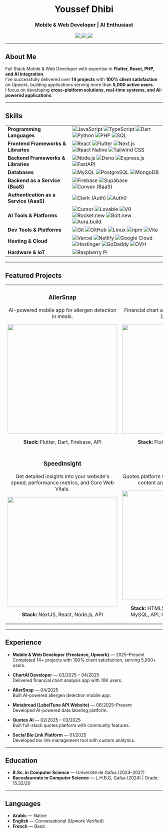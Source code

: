 <h1 align="center">Youssef Dhibi</h1>  
<h3 align="center">Mobile & Web Developer | AI Enthusiast</h3>  

<p align="center">
  <a href="https://youssef.tn">
    <img src="https://img.shields.io/badge/Portfolio-youssef.tn-0A66C2?style=for-the-badge&logo=google-chrome&logoColor=white" />
  </a>
  <a href="https://www.upwork.com/freelancers/~018d73a89101d4651b">
    <img src="https://img.shields.io/badge/Upwork-Profile-6FDA44?style=for-the-badge&logo=upwork&logoColor=white" />
  </a>
  <a href="mailto:me@youssef.tn">
    <img src="https://img.shields.io/badge/Email-me@youssef.tn-D14836?style=for-the-badge&logo=gmail&logoColor=white" />
  </a>
</p>  

---

## About Me  
Full Stack Mobile & Web Developer with expertise in **Flutter, React, PHP, and AI integration**.  
I’ve successfully delivered over **14 projects** with **100% client satisfaction** on Upwork, building applications serving more than **5,000 active users**.  
I focus on developing **cross-platform solutions, real-time systems, and AI-powered applications**.  

---

## Skills  

<table>
  <tr>
    <td><b>Programming Languages</b></td>
    <td>
      <img src="https://img.shields.io/badge/JavaScript-F7DF1E?style=flat&logo=javascript&logoColor=black" alt="JavaScript" />
      <img src="https://img.shields.io/badge/TypeScript-3178C6?style=flat&logo=typescript&logoColor=white" alt="TypeScript" />
      <img src="https://img.shields.io/badge/Dart-0175C2?style=flat&logo=dart&logoColor=white" alt="Dart" />
      <img src="https://img.shields.io/badge/Python-3776AB?style=flat&logo=python&logoColor=white" alt="Python" />
      <img src="https://img.shields.io/badge/PHP-777BB4?style=flat&logo=php&logoColor=white" alt="PHP" />
      <img src="https://img.shields.io/badge/SQL-4479A1?style=flat&logo=mysql&logoColor=white" alt="SQL" />
    </td>
  </tr>
  
  <tr>
    <td><b>Frontend Frameworks & Libraries</b></td>
    <td>
      <img src="https://img.shields.io/badge/React-20232A?style=flat&logo=react&logoColor=61DAFB" alt="React" />
      <img src="https://img.shields.io/badge/Flutter-02569B?style=flat&logo=flutter&logoColor=white" alt="Flutter" />
      <img src="https://img.shields.io/badge/Next.js-000000?style=flat&logo=nextdotjs&logoColor=white" alt="Next.js" />
      <img src="https://img.shields.io/badge/React_Native-20232A?style=flat&logo=react&logoColor=61DAFB" alt="React Native" />
      <img src="https://img.shields.io/badge/Tailwind_CSS-38B2AC?style=flat&logo=tailwindcss&logoColor=white" alt="Tailwind CSS" />
    </td>
  </tr>
  
  <tr>
    <td><b>Backend Frameworks & Libraries</b></td>
    <td>
      <img src="https://img.shields.io/badge/Node.js-339933?style=flat&logo=nodedotjs&logoColor=white" alt="Node.js" />
      <img src="https://img.shields.io/badge/Deno-ffffff?style=flat&logo=deno&logoColor=black" alt="Deno" />
      <img src="https://img.shields.io/badge/Express.js-000000?style=flat&logo=express&logoColor=white" alt="Express.js" />
      <img src="https://img.shields.io/badge/FastAPI-009688?style=flat&logo=fastapi&logoColor=white" alt="FastAPI" />
    </td>
  </tr>

  <tr>
    <td><b>Databases</b></td>
    <td>
      <img src="https://img.shields.io/badge/MySQL-4479A1?style=flat&logo=mysql&logoColor=white" alt="MySQL" />
      <img src="https://img.shields.io/badge/PostgreSQL-4169E1?style=flat&logo=postgresql&logoColor=white" alt="PostgreSQL" />
      <img src="https://img.shields.io/badge/MongoDB-47A248?style=flat&logo=mongodb&logoColor=white" alt="MongoDB" />
    </td>
  </tr>
  
  <tr>
    <td><b>Backend as a Service (BaaS)</b></td>
    <td>
      <img src="https://img.shields.io/badge/Firebase-FFCA28?style=flat&logo=firebase&logoColor=black" alt="Firebase" />
      <img src="https://img.shields.io/badge/Supabase-3ECF8E?style=flat&logo=supabase&logoColor=white" alt="Supabase" />
      <img src="https://img.shields.io/badge/Convex-FF6B00?style=flat&logo=convex&logoColor=white" alt="Convex (BaaS)" />
    </td>
  </tr>
  
  <tr>
    <td><b>Authentication as a Service (AaaS)</b></td>
    <td>
      <img src="https://img.shields.io/badge/Clerk-0C3CFF?style=flat&logo=clerk&logoColor=white" alt="Clerk (Auth)" />
      <img src="https://img.shields.io/badge/Auth0-EB5424?style=flat&logo=auth0&logoColor=white" alt="Auth0" />
    </td>
  </tr>
  
  <tr>
    <td><b>AI Tools & Platforms</b></td>
    <td>
      <img src="https://img.shields.io/badge/Cursor-000000?style=flat&logoColor=black" alt="Cursor" />
      <img src="https://img.shields.io/badge/Lovable-FF1493?style=flat&logo=heart&logoColor=white" alt="Lovable" />
      <img src="https://img.shields.io/badge/V0-000000?style=flat&logo=vercel&logoColor=white" alt="V0" />
      <img src="https://img.shields.io/badge/Rocket.new-FF6B35?style=flat&logo=rocket&logoColor=white" alt="Rocket.new" />
      <img src="https://img.shields.io/badge/Bolt.new-000000?style=flat&logo=lightning&logoColor=white" alt="Bolt.new" />
      <img src="https://img.shields.io/badge/Aura.build-7C3AED?style=flat&logo=appveyor&logoColor=white" alt="Aura.build" />
    </td>
  </tr>

  <tr>
    <td><b>Dev Tools & Platforms</b></td>
    <td>
      <img src="https://img.shields.io/badge/Git-F05032?style=flat&logo=git&logoColor=white" alt="Git" />
      <img src="https://img.shields.io/badge/GitHub-181717?style=flat&logo=github&logoColor=white" alt="GitHub" />
      <img src="https://img.shields.io/badge/Linux-FCC624?style=flat&logo=linux&logoColor=black" alt="Linux" />
      <img src="https://img.shields.io/badge/npm-CB3837?style=flat&logo=npm&logoColor=white" alt="npm" />
      <img src="https://img.shields.io/badge/Vite-646CFF?style=flat&logo=vite&logoColor=white" alt="Vite" />
    </td>
  </tr>
  
  <tr>
    <td><b>Hosting & Cloud</b></td>
    <td>
      <img src="https://img.shields.io/badge/Vercel-000000?style=flat&logo=vercel&logoColor=white" alt="Vercel" />
      <img src="https://img.shields.io/badge/Netlify-00C7B7?style=flat&logo=netlify&logoColor=white" alt="Netlify" />
      <img src="https://img.shields.io/badge/Google_Cloud-4285F4?style=flat&logo=googlecloud&logoColor=white" alt="Google Cloud" />
      <img src="https://img.shields.io/badge/Hostinger-673DE6?style=flat&logo=hostinger&logoColor=white" alt="Hostinger" />
      <img src="https://img.shields.io/badge/GoDaddy-1BDBDB?style=flat&logo=godaddy&logoColor=black" alt="GoDaddy" />
      <img src="https://img.shields.io/badge/OVH-123F6D?style=flat&logo=ovh&logoColor=white" alt="OVH" />
    </td>
  </tr>
  
  <tr>
    <td><b>Hardware & IoT</b></td>
    <td>
      <img src="https://img.shields.io/badge/RaspberryPi-A22846?style=flat&logo=raspberrypi&logoColor=white" alt="Raspberry Pi" />
    </td>
  </tr>
</table>





---

## Featured Projects  

<table>
  <tr>
    <td width="50%" align="center">
      <h3>AllerSnap</h3>
      <p>AI-powered mobile app for allergen detection in meals.</p>
      <a href="https://youssef.tn/AllerSnap/" target="_blank">
        <img src="https://youssef.tn/uploads/68961f3a8bc71.png" width="350"/>
      </a>
      <p><b>Stack:</b> Flutter, Dart, Firebase, API</p>
    </td>
    <td width="50%" align="center">
      <h3>ChartAI</h3>
      <p>Financial chart analysis mobile app with over 10,000 users.</p>
      <a href="https://youssef.tn/ChartAI/" target="_blank">
        <img src="https://youssef.tn/uploads/685026fc7217b.png" width="350"/>
      </a>
      <p><b>Stack:</b> Flutter, Dart, Firebase, API</p>
    </td>
  </tr>
  <tr>
    <td width="50%" align="center">
      <h3>SpeedInsight</h3>
      <p>Get detailed insights into your website's speed, performance metrics, and Core Web Vitals.</p>
      <a href="https://speed-insight.youssef.tn/" target="_blank">
        <img src="https://youssef.tn/uploads/68e2ddaa34b16.png" width="350"/>
      </a>
      <p><b>Stack:</b> NextJS, React, Node.js, API</p>
    </td>
    <td width="50%" align="center">
      <h3>Quotes AI</h3>
      <p>Quotes platform with categorized inspirational content and community features.</p>
      <a href="https://quotesai.youssef.tn/" target="_blank">
        <img src="https://youssef.tn/uploads/6840b25762e84.png" width="350"/>
      </a>
      <p><b>Stack:</b> HTML5, CSS3, JavaScript, PHP, MySQL, API, Canvas API, Google Cloud</p>
    </td>
  </tr>
</table>

---

## Experience  
- **Mobile & Web Developer (Freelance, Upwork)** — 2025–Present  
  Completed 14+ projects with 100% client satisfaction, serving 5,000+ users.  

- **ChartAI Developer** — 03/2025 – 04/2025  
  Delivered financial chart analysis app with 10K users.  

- **AllerSnap** — 04/2025  
  Built AI-powered allergen detection mobile app.  

- **Metabread (LabelTune API Website)** — 06/2025–Present  
  Developed AI-powered data labeling platform.  

- **Quotes AI** — 02/2025 – 03/2025  
  Built full-stack quotes platform with community features.  

- **Social Bio Link Platform** — 01/2025  
  Developed bio link management tool with custom analytics.  

---

## Education  
- **B.Sc. in Computer Science** — Université de Gafsa (2024–2027)  
- **Baccalaureate in Computer Science** — L.H.B.G, Gafsa (2024) | Grade: 15.32/20  
---

## Languages  
- **Arabic** — Native  
- **English** — Conversational (Upwork Verified)  
- **French** — Basic  
